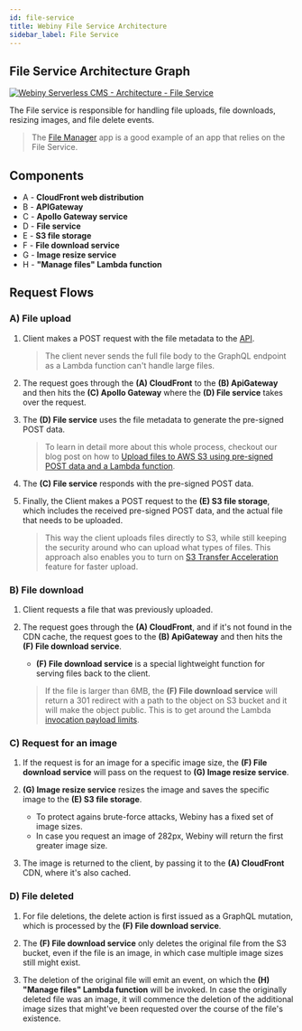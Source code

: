 ```yaml
---
id: file-service
title: Webiny File Service Architecture
sidebar_label: File Service
---
```


## File Service Architecture Graph
[![Webiny Serverless CMS - Architecture - File Service](/img/deep-dive/architecture/webiny-architecture-file-service.png)](/img/deep-dive/architecture/webiny-architecture-file-service.png)

The File service is responsible for handling file uploads, file downloads, resizing images, and file delete events.

> The [File Manager](/docs/webiny-apps/file-manager/getting-started) app is a good example of an app that relies on the File Service.

## Components
- A - **CloudFront web distribution**
- B - **APIGateway**
- C - **Apollo Gateway service**
- D - **File service**
- E - **S3 file storage**
- F - **File download service**
- G - **Image resize service**
- H - **"Manage files" Lambda function**

## Request Flows

### A) File upload

1. Client makes a POST request with the file metadata to the [API](/docs/deep-dive/architecture/api).

    > The client never sends the full file body to the GraphQL endpoint as a Lambda function can't handle large files.

2. The request goes through the **(A) CloudFront** to the **(B) ApiGateway** and then hits the **(C) Apollo Gateway** where the **(D) File service** takes over the request.

3. The **(D) File service** uses the file metadata to generate the pre-signed POST data.
    > To learn in detail more about this whole process, checkout our blog post on how to [Upload files to AWS S3 using pre-signed POST data and a Lambda function](https://blog.webiny.com/upload-files-to-aws-s3-using-pre-signed-post-data-and-a-lambda-function-7a9fb06d56c1).

4. The **(C) File service** responds with the pre-signed POST data.

5. Finally, the Client makes a POST request to the **(E) S3 file storage**, which includes the received pre-signed POST data, and the actual file that needs to be uploaded.
    > This way the client uploads files directly to S3, while still keeping the security around who can upload what types of files.
    > This approach also enables you to turn on [S3 Transfer Acceleration](https://docs.aws.amazon.com/AmazonS3/latest/dev/transfer-acceleration.html) feature for faster upload.


### B) File download
1. Client requests a file that was previously uploaded.

2. The request goes through the **(A) CloudFront**, and if it's not found in the CDN cache, the request goes to the **(B) ApiGateway** and then hits the **(F) File download service**.

    - **(F) File download service** is a special lightweight function for serving files back to the client.

    > If the file is larger than 6MB, the **(F) File download service** will return a 301 redirect with a path to the object on S3 bucket and it will make the object public. This is to get around the Lambda [invocation payload limits](https://docs.aws.amazon.com/lambda/latest/dg/gettingstarted-limits.html).

### C) Request for an image

1. If the request is for an image for a specific image size, the **(F) File download service** will pass on the request to **(G) Image resize service**.

2. **(G) Image resize service** resizes the image and saves the specific image to the **(E) S3 file storage**. 
    - To protect agains brute-force attacks, Webiny has a fixed set of image sizes.
    - In case you request an image of 282px, Webiny will return the first greater image size.

3. The image is returned to the client, by passing it to the **(A) CloudFront** CDN, where it's also cached.

### D) File deleted

1. For file deletions, the delete action is first issued as a GraphQL mutation, which is processed by the **(F) File download service**.

2. The **(F) File download service** only deletes the original file from the S3 bucket, even if the file is an image, in which case multiple image sizes still might exist. 

3. The deletion of the original file will emit an event, on which the **(H) "Manage files" Lambda function** will be invoked. In case the originally deleted file was an image, it will commence the deletion of the additional image sizes that might've been requested over the course of the file's existence. 
